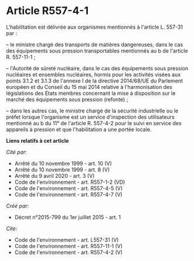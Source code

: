 # Article R557-4-1

L'habilitation est délivrée aux organismes mentionnés à l'article L. 557-31 par :

– le ministre chargé des transports de matières dangereuses, dans le cas des équipements sous pression transportables
mentionnés au b de l'article R. 557-11-1 ;

– l'Autorité de sûreté nucléaire, dans le cas des équipements sous pression nucléaires et ensembles nucléaires, hormis pour
les activités visées aux points 3.1.2 et 3.1.3 de l'annexe I de la directive 2014/68/UE du Parlement européen et du Conseil
du 15 mai 2014 relative à l'harmonisation des législations des Etats membres concernant la mise à disposition sur le marché
des équipements sous pression (refonte) ;

– dans les autres cas, le ministre chargé de la sécurité industrielle ou le préfet lorsque l'organisme est un service
d'inspection des utilisateurs mentionné au b du 11° de l'article R. 557-4-2 pour le suivi en service des appareils à pression
et que l'habilitation a une portée locale.

**Liens relatifs à cet article**

_Cité par_:

  - Arrêté du 10 novembre 1999 - art. 10 (V)
  - Arrêté du 10 novembre 1999 - art. 8 (V)
  - Arrêté du 9 avril 2020 - art. 3 (V)
  - Code de l'environnement - art. R557-1-2 (VD)
  - Code de l'environnement - art. R557-4-5 (V)
  - Code de l'environnement - art. R557-4-7 (V)

_Créé par_:

  - Décret n°2015-799 du 1er juillet 2015 - art. 1

_Cite_:

  - Code de l'environnement - art. L557-31 (V)
  - Code de l'environnement - art. R557-11-1 (V)
  - Code de l'environnement - art. R557-4-2 (V)
